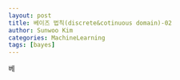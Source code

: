 ```yaml
---
layout: post
title: 베이즈 법칙(discrete&cotinuous domain)-02
author: Sunwoo Kim
categories: MachineLearning
tags: [bayes]
---
```


베